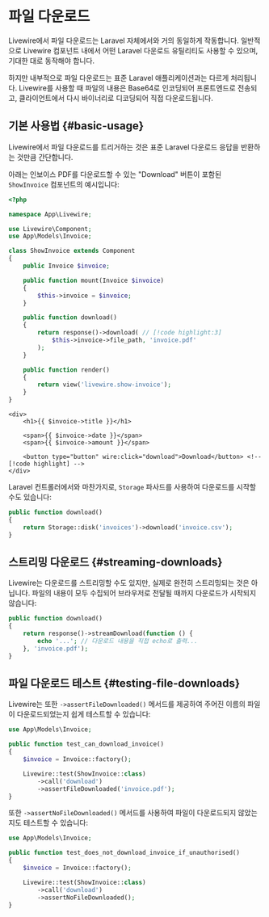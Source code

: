 # 파일 다운로드
Livewire에서 파일 다운로드는 Laravel 자체에서와 거의 동일하게 작동합니다. 일반적으로 Livewire 컴포넌트 내에서 어떤 Laravel 다운로드 유틸리티도 사용할 수 있으며, 기대한 대로 동작해야 합니다.

하지만 내부적으로 파일 다운로드는 표준 Laravel 애플리케이션과는 다르게 처리됩니다. Livewire를 사용할 때 파일의 내용은 Base64로 인코딩되어 프론트엔드로 전송되고, 클라이언트에서 다시 바이너리로 디코딩되어 직접 다운로드됩니다.

## 기본 사용법 {#basic-usage}

Livewire에서 파일 다운로드를 트리거하는 것은 표준 Laravel 다운로드 응답을 반환하는 것만큼 간단합니다.

아래는 인보이스 PDF를 다운로드할 수 있는 "Download" 버튼이 포함된 `ShowInvoice` 컴포넌트의 예시입니다:

```php
<?php

namespace App\Livewire;

use Livewire\Component;
use App\Models\Invoice;

class ShowInvoice extends Component
{
    public Invoice $invoice;

    public function mount(Invoice $invoice)
    {
        $this->invoice = $invoice;
    }

    public function download()
    {
        return response()->download( // [!code highlight:3]
            $this->invoice->file_path, 'invoice.pdf'
        );
    }

    public function render()
    {
        return view('livewire.show-invoice');
    }
}
```

```blade
<div>
    <h1>{{ $invoice->title }}</h1>

    <span>{{ $invoice->date }}</span>
    <span>{{ $invoice->amount }}</span>

    <button type="button" wire:click="download">Download</button> <!-- [!code highlight] -->
</div>
```

Laravel 컨트롤러에서와 마찬가지로, `Storage` 파사드를 사용하여 다운로드를 시작할 수도 있습니다:

```php
public function download()
{
    return Storage::disk('invoices')->download('invoice.csv');
}
```

## 스트리밍 다운로드 {#streaming-downloads}

Livewire는 다운로드를 스트리밍할 수도 있지만, 실제로 완전히 스트리밍되는 것은 아닙니다. 파일의 내용이 모두 수집되어 브라우저로 전달될 때까지 다운로드가 시작되지 않습니다:

```php
public function download()
{
    return response()->streamDownload(function () {
        echo '...'; // 다운로드 내용을 직접 echo로 출력...
    }, 'invoice.pdf');
}
```

## 파일 다운로드 테스트 {#testing-file-downloads}

Livewire는 또한 `->assertFileDownloaded()` 메서드를 제공하여 주어진 이름의 파일이 다운로드되었는지 쉽게 테스트할 수 있습니다:

```php
use App\Models\Invoice;

public function test_can_download_invoice()
{
    $invoice = Invoice::factory();

    Livewire::test(ShowInvoice::class)
        ->call('download')
        ->assertFileDownloaded('invoice.pdf');
}
```

또한 `->assertNoFileDownloaded()` 메서드를 사용하여 파일이 다운로드되지 않았는지도 테스트할 수 있습니다:

```php
use App\Models\Invoice;

public function test_does_not_download_invoice_if_unauthorised()
{
    $invoice = Invoice::factory();

    Livewire::test(ShowInvoice::class)
        ->call('download')
        ->assertNoFileDownloaded();
}
```
